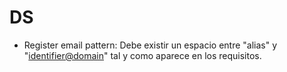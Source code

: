 # DS
 - Register email pattern: Debe existir un espacio entre "alias" y "<identifier@domain>" tal y como aparece en los requisitos.